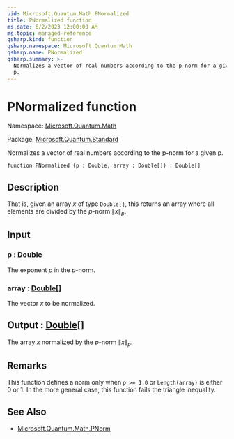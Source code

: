 ```yaml
---
uid: Microsoft.Quantum.Math.PNormalized
title: PNormalized function
ms.date: 6/2/2023 12:00:00 AM
ms.topic: managed-reference
qsharp.kind: function
qsharp.namespace: Microsoft.Quantum.Math
qsharp.name: PNormalized
qsharp.summary: >-
  Normalizes a vector of real numbers according to the p-norm for a given
  p.
---
```


# PNormalized function

Namespace: [Microsoft.Quantum.Math](xref:Microsoft.Quantum.Math)

Package: [Microsoft.Quantum.Standard](https://nuget.org/packages/Microsoft.Quantum.Standard)


Normalizes a vector of real numbers according to the p-norm for a givenp.

```qsharp
function PNormalized (p : Double, array : Double[]) : Double[]
```


## Description

That is, given an array $x$ of type `Double[]`, this returns an array whereall elements are divided by the $p$-norm $\|x\|_p$.

## Input

### p : [Double](xref:microsoft.quantum.qsharp.valueliterals#double-literals)

The exponent $p$ in the $p$-norm.


### array : [Double](xref:microsoft.quantum.qsharp.valueliterals#double-literals)[]

The vector $x$ to be normalized.



## Output : [Double](xref:microsoft.quantum.qsharp.valueliterals#double-literals)[]

The array $x$ normalized by the $p$-norm $\|x\|_p$.

## Remarks

This function defines a norm only when `p >= 1.0` or `Length(array)` iseither 0 or 1. In the more general case, this function fails thetriangle inequality.

## See Also

- [Microsoft.Quantum.Math.PNorm](xref:Microsoft.Quantum.Math.PNorm)